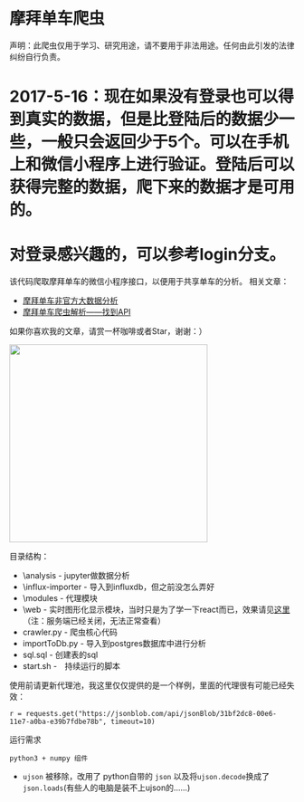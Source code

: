 摩拜单车爬虫
======================
声明：此爬虫仅用于学习、研究用途，请不要用于非法用途。任何由此引发的法律纠纷自行负责。

# 2017-5-16：现在如果没有登录也可以得到真实的数据，但是比登陆后的数据少一些，一般只会返回少于5个。可以在手机上和微信小程序上进行验证。登陆后可以获得完整的数据，爬下来的数据才是可用的。
# 对登录感兴趣的，可以参考login分支。

该代码爬取摩拜单车的微信小程序接口，以便用于共享单车的分析。
相关文章：

* [摩拜单车非官方大数据分析](http://www.jianshu.com/p/2a20d2a97ac0)
* [摩拜单车爬虫解析——找到API](http://www.jianshu.com/p/07225f301fc4)

如果你喜欢我的文章，请赏一杯咖啡或者Star，谢谢：）

<img src="https://s21.postimg.org/58f67s3dz/Wechat_IMG20.jpg" width="350">


目录结构：

* \analysis - jupyter做数据分析
* \influx-importer - 导入到influxdb，但之前没怎么弄好
* \modules - 代理模块
* \web - 实时图形化显示模块，当时只是为了学一下react而已，效果请见[这里](http://www.april1985.com/mobike)（注：服务端已经关闭，无法正常查看）
* crawler.py - 爬虫核心代码
* importToDb.py - 导入到postgres数据库中进行分析
* sql.sql - 创建表的sql
* start.sh -　持续运行的脚本

使用前请更新代理池，我这里仅仅提供的是一个样例，里面的代理很有可能已经失效：
```
r = requests.get("https://jsonblob.com/api/jsonBlob/31bf2dc8-00e6-11e7-a0ba-e39b7fdbe78b", timeout=10)
```

运行需求
```
python3 + numpy 组件
```

* `ujson` 被移除，改用了 python自带的 `json` 以及将`ujson.decode`换成了`json.loads`(有些人的电脑是装不上ujson的……)
